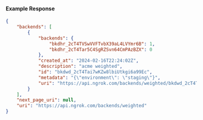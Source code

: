 <!-- Code generated for API Clients. DO NOT EDIT. -->

#### Example Response

```json
{
	"backends": [
		{
			"backends": {
				"bkdhr_2cT4TVSwVVFTvbX39aL4LVYmr6B": 1,
				"bkdhr_2cT4Tar5C4SgRZSvn64CmPAzBZX": 0
			},
			"created_at": "2024-02-16T22:24:02Z",
			"description": "acme weighted",
			"id": "bkdwd_2cT4Tai7wKZw8lbiUtkgi6a99Ec",
			"metadata": "{\"environment\": \"staging\"}",
			"uri": "https://api.ngrok.com/backends/weighted/bkdwd_2cT4Tai7wKZw8lbiUtkgi6a99Ec"
		}
	],
	"next_page_uri": null,
	"uri": "https://api.ngrok.com/backends/weighted"
}
```
